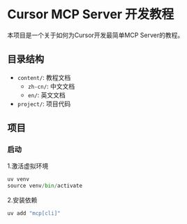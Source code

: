 # Cursor MCP Server 开发教程

本项目是一个关于如何为Cursor开发最简单MCP Server的教程。

## 目录结构

- `content/`: 教程文档
  - `zh-cn/`: 中文文档
  - `en/`: 英文文档
- `project/`: 项目代码

## 项目

### 启动

1.激活虚拟环境

```py
uv venv
source venv/bin/activate
```

2.安装依赖

```py
uv add "mcp[cli]"
```
